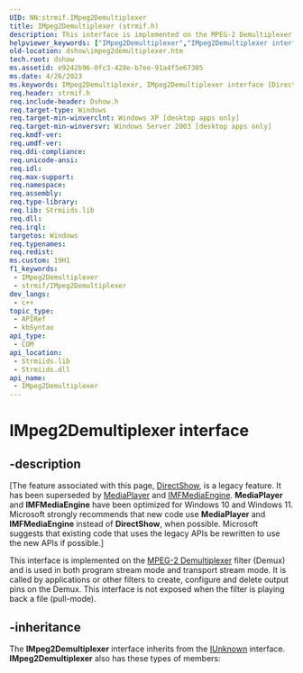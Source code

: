 ```yaml
---
UID: NN:strmif.IMpeg2Demultiplexer
title: IMpeg2Demultiplexer (strmif.h)
description: This interface is implemented on the MPEG-2 Demultiplexer filter (Demux) and is used in both program stream mode and transport stream mode.
helpviewer_keywords: ["IMpeg2Demultiplexer","IMpeg2Demultiplexer interface [DirectShow]","IMpeg2Demultiplexer interface [DirectShow]","described","IMpeg2DemultiplexerInterface","dshow.impeg2demultiplexer","strmif/IMpeg2Demultiplexer"]
old-location: dshow\impeg2demultiplexer.htm
tech.root: dshow
ms.assetid: e9242b96-0fc3-428e-b7ee-91a4f5e67305
ms.date: 4/26/2023
ms.keywords: IMpeg2Demultiplexer, IMpeg2Demultiplexer interface [DirectShow], IMpeg2Demultiplexer interface [DirectShow],described, IMpeg2DemultiplexerInterface, dshow.impeg2demultiplexer, strmif/IMpeg2Demultiplexer
req.header: strmif.h
req.include-header: Dshow.h
req.target-type: Windows
req.target-min-winverclnt: Windows XP [desktop apps only]
req.target-min-winversvr: Windows Server 2003 [desktop apps only]
req.kmdf-ver: 
req.umdf-ver: 
req.ddi-compliance: 
req.unicode-ansi: 
req.idl: 
req.max-support: 
req.namespace: 
req.assembly: 
req.type-library: 
req.lib: Strmiids.lib
req.dll: 
req.irql: 
targetos: Windows
req.typenames: 
req.redist: 
ms.custom: 19H1
f1_keywords:
 - IMpeg2Demultiplexer
 - strmif/IMpeg2Demultiplexer
dev_langs:
 - c++
topic_type:
 - APIRef
 - kbSyntax
api_type:
 - COM
api_location:
 - Strmiids.lib
 - Strmiids.dll
api_name:
 - IMpeg2Demultiplexer
---
```


# IMpeg2Demultiplexer interface


## -description

\[The feature associated with this page, [DirectShow](/windows/win32/directshow/directshow), is a legacy feature. It has been superseded by [MediaPlayer](/uwp/api/Windows.Media.Playback.MediaPlayer) and [IMFMediaEngine](/windows/win32/api/mfmediaengine/nn-mfmediaengine-imfmediaengine). **MediaPlayer** and **IMFMediaEngine** have been optimized for Windows 10 and Windows 11. Microsoft strongly recommends that new code use **MediaPlayer** and **IMFMediaEngine** instead of **DirectShow**, when possible. Microsoft suggests that existing code that uses the legacy APIs be rewritten to use the new APIs if possible.\]

This interface is implemented on the <a href="/windows/desktop/DirectShow/mpeg-2-demultiplexer">MPEG-2 Demultiplexer</a> filter (Demux) and is used in both program stream mode and transport stream mode. It is called by applications or other filters to create, configure and delete output pins on the Demux. This interface is not exposed when the filter is playing back a file (pull-mode).

## -inheritance

The <b>IMpeg2Demultiplexer</b> interface inherits from the <a href="/windows/desktop/api/unknwn/nn-unknwn-iunknown">IUnknown</a> interface. <b>IMpeg2Demultiplexer</b> also has these types of members:

